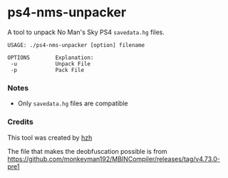 # ps4-nms-unpacker

A tool to unpack No Man's Sky PS4 `savedata.hg` files.

```
USAGE: ./ps4-nms-unpacker [option] filename

OPTIONS        Explanation:
 -u            Unpack File
 -p            Pack File
```

### Notes

- Only `savedata.hg` files are compatible

### Credits

This tool was created by [hzh](https://github.com/hzhreal/)

The file that makes the deobfuscation possible is from https://github.com/monkeyman192/MBINCompiler/releases/tag/v4.73.0-pre1